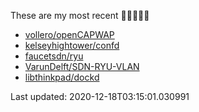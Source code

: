 These are my most recent 🌟🌟🌟🌟🌟

* [vollero/openCAPWAP](https://github.com/vollero/openCAPWAP)
* [kelseyhightower/confd](https://github.com/kelseyhightower/confd)
* [faucetsdn/ryu](https://github.com/faucetsdn/ryu)
* [VarunDelft/SDN-RYU-VLAN](https://github.com/VarunDelft/SDN-RYU-VLAN)
* [libthinkpad/dockd](https://github.com/libthinkpad/dockd)

Last updated: 2020-12-18T03:15:01.030991
